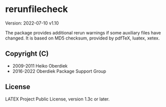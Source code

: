 # rerunfilecheck

Version: 2022-07-10 v1.10


The package provides additional rerun warnings if some
auxiliary files have changed. It is based on MD5 checksum,
provided by pdfTeX, luatex, xetex.

## Copyright (C)
*    2009-2011 Heiko Oberdiek
*    2016-2022 Oberdiek Package Support Group

## License
LATEX Project Public License, version 1.3c or later.

